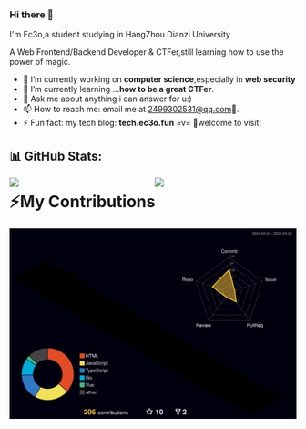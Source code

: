 ### Hi there 👋

I'm Ec3o,a student studying in HangZhou Dianzi University

A Web Frontend/Backend Developer & CTFer,still learning how to use the power of magic.

- 🔭 I’m currently working on **computer science**,especially in **web security**
- 🌱 I’m currently learning ...**how to be a great CTFer**.
- 💬 Ask me about anything i can answer for u:)
- 📫 How to reach me: email me at 2499302531@qq.com🥰.
- ⚡ Fun fact: my tech blog: **tech.ec3o.fun** =v= 🥰welcome to visit!


## 📊 GitHub Stats:
<img align="left" block src="https://github-readme-stats.vercel.app/api?username=Ec3o&theme=dracula&hide_border=false&include_all_commits=false&count_private=true" width="45%" />
<img align="right" block src="https://github-readme-streak-stats.herokuapp.com/?user=Ec3o&theme=dracula&hide_border=false" width="49.5%" />


# ⚡️My Contributions
<img src="https://raw.githubusercontent.com/Ec3o/Ec3o/main/profile-3d-contrib/profile-night-rainbow.svg" />
